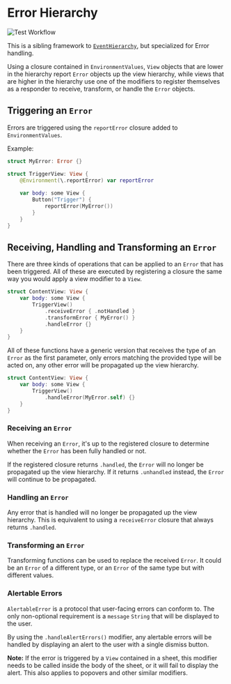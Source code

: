 # Error Hierarchy

![Test Workflow](https://github.com/EmilioPelaez/EventHierarchy/actions/workflows/Test.yml/badge.svg)

This is a sibling framework to [`EventHierarchy`](https://github.com/EmilioPelaez/EventHierarchy), but specialized for Error handling.

Using a closure contained in `EnvironmentValues`, `View` objects that are lower in the hierarchy report `Error` objects up the view hierarchy, while views that are higher in the hierarchy use one of the modifiers to register themselves as a responder to receive, transform, or handle the `Error` objects.

## Triggering an `Error`

Errors are triggered using the `reportError` closure added to `EnvironmentValues`.

Example:

```swift
struct MyError: Error {}

struct TriggerView: View {
	@Environment(\.reportError) var reportError
	
	var body: some View {
		Button("Trigger") {
			reportError(MyError())
		}
	}
}
```

## Receiving, Handling and Transforming an `Error`

There are three kinds of operations that can be applied to an `Error` that has been triggered. All of these are executed by registering a closure the same way you would apply a view modifier to a `View`.

```swift
struct ContentView: View {
	var body: some View {
		TriggerView()
			.receiveError { .notHandled }
			.transformError { MyError() }
			.handleError {}
	}
}
```

All of these functions have a generic version that receives the type of an `Error` as the first parameter, only errors matching the provided type will be acted on, any other error will be propagated up the view hierarchy.

```swift
struct ContentView: View {
	var body: some View {
		TriggerView()
			.handleError(MyError.self) {}
	}
}
```

### Receiving an `Error`

When receiving an `Error`, it's up to the registered closure to determine whether the `Error` has been fully handled or not.

If the registered closure returns `.handled`, the `Error` will no longer be propagated up the view hierarchy.
If it returns `.unhandled` instead, the `Error` will continue to be propagated.

### Handling an `Error`

Any error that is handled will no longer be propagated up the view hierarchy. This is equivalent to using a `receiveError` closure that always returns `.handled`.

### Transforming an `Error`

Transforming functions can be used to replace the received `Error`. It could be an `Error` of a different type, or an `Error` of the same type but with different values.

### Alertable Errors

`AlertableError` is a protocol that user-facing errors can conform to. The only non-optional requirement is a `message` `String` that will be displayed to the user.

By using the `.handleAlertErrors()` modifier, any alertable errors will be handled by displaying an alert to the user with a single dismiss button.

__Note:__ If the error is triggered by a `View` contained in a sheet, this modifier needs to be called inside the body of the sheet, or it will fail to display the alert. This also applies to popovers and other similar modifiers.
